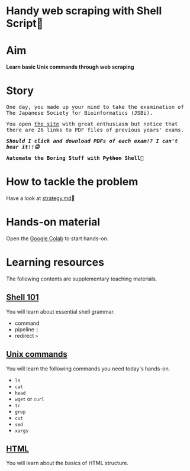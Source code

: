 # Handy web scraping with Shell Script🍰

# Aim

**Learn basic Unix commands through web scraping**

# Story
<samp>

One day, you made up your mind to take the examination of The Japanese Society for Bioinformatics (JSBi).

You open [the site](https://www.jsbi.org/activity/nintei/sankou_mondai_kako/) with great enthusiasm but notice that there are 26 links to PDF files of previous years' exams.

***Should I click and download PDFs of each exam!? I can't bear it!!😡***

**Automate the Boring Stuff with ~~Python~~ Shell🐚**

</samp>

# How to tackle the problem

Have a look at [strategy.md](https://github.com/akikuno/TBA-20221108/blob/main/contents/strategy.md)👀

# Hands-on material

Open the [Google Colab](https://colab.research.google.com/drive/1MXc-1M90WgUC6qrTKnB9ykdCCgfZglEL?usp=sharing) to start hands-on.

# Learning resources

The following contents are supplementary teaching materials.

## [Shell 101](https://github.com/akikuno/TBA-20221108/blob/main/contents/015-shellscript.md)

You will learn about essential shell grammar.

- command
- pipeline `|`
- redirect `>`

## [Unix commands](https://github.com/akikuno/TBA-20221108/blob/main/contents/025-unix-commands.md)

You will learn the following commands you need today's hands-on.

- `ls`
- `cat`
- `head`
- `wget` or `curl`
- `tr`
- `grep`
- `cut`
- `sed`
- `xargs`

## [HTML](https://github.com/akikuno/TBA-20221108/blob/main/contents/035-html.md)

You will learn about the basics of HTML structure.
